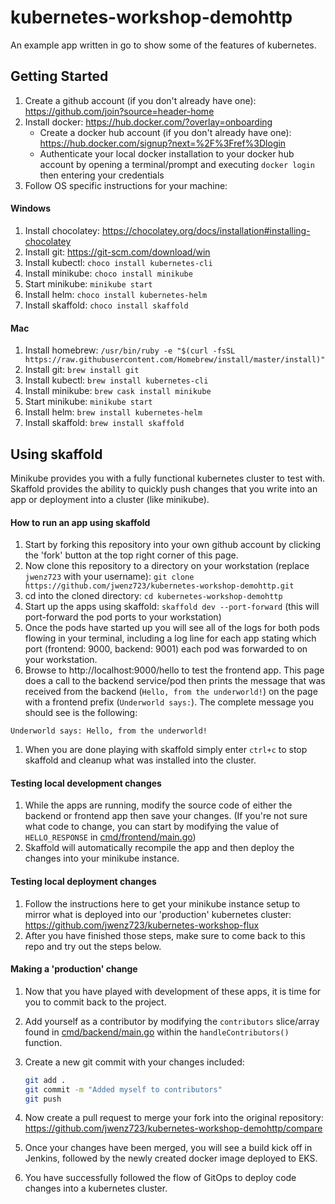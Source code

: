 # kubernetes-workshop-demohttp

An example app written in go to show some of the features of kubernetes.

## Getting Started

1. Create a github account (if you don't already have one): https://github.com/join?source=header-home
1. Install docker: https://hub.docker.com/?overlay=onboarding
    * Create a docker hub account (if you don't already have one): https://hub.docker.com/signup?next=%2F%3Fref%3Dlogin
    * Authenticate your local docker installation to your docker hub account by opening a terminal/prompt and executing 
    `docker login` then entering your credentials
1. Follow OS specific instructions for your machine:

#### Windows
1. Install chocolatey: https://chocolatey.org/docs/installation#installing-chocolatey
1. Install git: https://git-scm.com/download/win
1. Install kubectl: `choco install kubernetes-cli`
1. Install minikube: `choco install minikube`
1. Start minikube: `minikube start`
1. Install helm: `choco install kubernetes-helm`
1. Install skaffold: `choco install skaffold`

#### Mac

1. Install homebrew: `/usr/bin/ruby -e "$(curl -fsSL https://raw.githubusercontent.com/Homebrew/install/master/install)"`
1. Install git: `brew install git`
1. Install kubectl: `brew install kubernetes-cli`
1. Install minikube: `brew cask install minikube`
1. Start minikube: `minikube start`
1. Install helm: `brew install kubernetes-helm`
1. Install skaffold: `brew install skaffold`


## Using skaffold

Minikube provides you with a fully functional kubernetes cluster to test with. Skaffold provides the ability to quickly
push changes that you write into an app or deployment into a cluster (like minikube).

#### How to run an app using skaffold

1. Start by forking this repository into your own github account by clicking the 'fork' button at the top right corner of this page.
1. Now clone this repository to a directory on your workstation (replace `jwenz723` with your username): `git clone https://github.com/jwenz723/kubernetes-workshop-demohttp.git`
1. cd into the cloned directory: `cd kubernetes-workshop-demohttp`
1. Start up the apps using skaffold: `skaffold dev --port-forward` (this will port-forward the pod ports to your workstation)
1. Once the pods have started up you will see all of the logs for both pods flowing in your terminal, including
a log line for each app stating which port (frontend: 9000, backend: 9001) each pod was forwarded to on your workstation.
1. Browse to http://localhost:9000/hello to test the frontend app. This page does a call to the backend service/pod then
prints the message that was received from the backend (`Hello, from the underworld!`) on the page with a frontend prefix
(`Underworld says:`). The complete message you should see is the following:

```text
Underworld says: Hello, from the underworld!
```

1. When you are done playing with skaffold simply enter `ctrl+c` to stop skaffold and cleanup what was installed into the cluster.

#### Testing local development changes

1. While the apps are running, modify the source code of either the backend or frontend app then save your changes. (If 
you're not sure what code to change, you can start by modifying the value of `HELLO_RESPONSE` in [cmd/frontend/main.go](/cmd/frontend/main.go)) 
1. Skaffold will automatically recompile the app and then deploy the changes into your minikube instance. 

#### Testing local deployment changes

1. Follow the instructions here to get your minikube instance setup to mirror what is deployed into our 'production' kubernetes
cluster: https://github.com/jwenz723/kubernetes-workshop-flux
1. After you have finished those steps, make sure to come back to this repo and try out the steps below.

#### Making a 'production' change

1. Now that you have played with development of these apps, it is time for you to commit back to the project.
1. Add yourself as a contributor by modifying the `contributors` slice/array found in 
[cmd/backend/main.go](/cmd/backend/main.go) within the `handleContributors()` function. 
1. Create a new git commit with your changes included:
 
    ```bash
    git add .
    git commit -m "Added myself to contributors"
    git push
    ```
   
1. Now create a pull request to merge your fork into the original repository: https://github.com/jwenz723/kubernetes-workshop-demohttp/compare
1. Once your changes have been merged, you will see a build kick off in Jenkins, followed by the newly created docker image deployed to EKS.
1. You have successfully followed the flow of GitOps to deploy code changes into a kubernetes cluster.